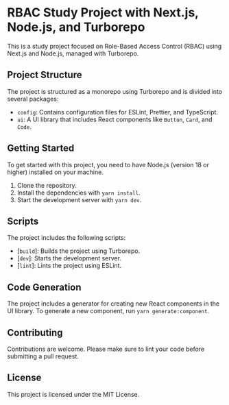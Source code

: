 # RBAC Study Project with Next.js, Node.js, and Turborepo

This is a study project focused on Role-Based Access Control (RBAC) using Next.js and Node.js, managed with Turborepo.

## Project Structure

The project is structured as a monorepo using Turborepo and is divided into several packages:

- ``config``: Contains configuration files for ESLint, Prettier, and TypeScript.
- `ui`: A UI library that includes React components like `Button`, `Card`, and `Code`.

## Getting Started

To get started with this project, you need to have Node.js (version 18 or higher) installed on your machine.

1. Clone the repository.
2. Install the dependencies with `yarn install`.
3. Start the development server with `yarn dev`.

## Scripts

The project includes the following scripts:

- [`build`]: Builds the project using Turborepo.
- [`dev`]: Starts the development server.
- [`lint`]: Lints the project using ESLint.

## Code Generation

The project includes a generator for creating new React components in the UI library. To generate a new component, run `yarn generate:component`.

## Contributing

Contributions are welcome. Please make sure to lint your code before submitting a pull request.

## License

This project is licensed under the MIT License.